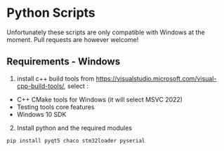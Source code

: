 # Python Scripts
Unfortunately these scripts are only compatible with Windows at the moment. 
Pull requests are however welcome!

## Requirements - Windows
1) install c++ build tools from https://visualstudio.microsoft.com/visual-cpp-build-tools/, select :
- C++ CMake tools for Windows (it will select MSVC 2022)
- Testing tools core features
- Windows 10 SDK

2) Install python and the required modules
```
pip install pyqt5 chaco stm32loader pyserial
```
